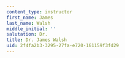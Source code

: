 ```yaml
---
content_type: instructor
first_name: James
last_name: Walsh
middle_initial: ''
salutation: Dr.
title: Dr. James Walsh
uid: 2f4fa2b3-3295-27fa-e720-161159f3fd29
---
```

